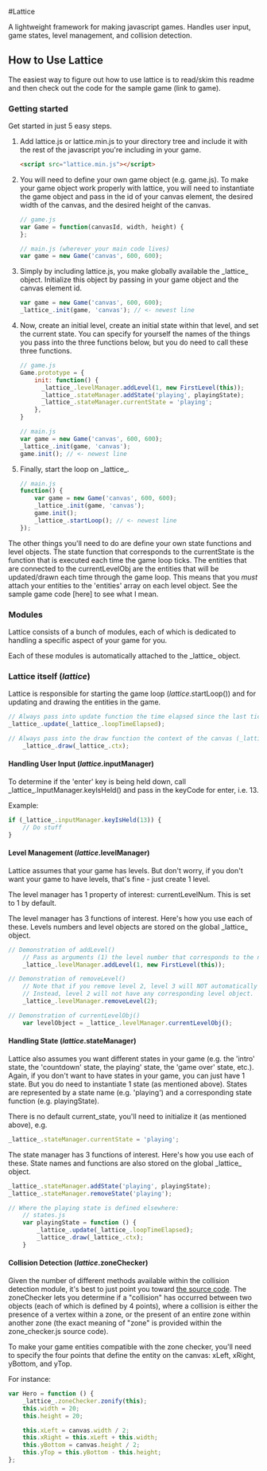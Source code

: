 #Lattice

A lightweight framework for making javascript games. Handles user input, game states, level management, and collision detection.

## How to Use Lattice

The easiest way to figure out how to use lattice is to read/skim this readme and then check out the code for the sample game (link to game).

### Getting started

Get started in just 5 easy steps.

1. Add lattice.js or lattice.min.js to your directory tree and include it with the rest of the javascript you're including in your game.

	```html
	<script src="lattice.min.js"></script>
	```

2. You will need to define your own game object (e.g. game.js). To make your game object work properly with lattice, you will need to instantiate the game object and pass in the id of your canvas element, the desired width of the canvas, and the desired height of the canvas.

	```javascript
	// game.js
	var Game = function(canvasId, width, height) {
	};

	// main.js (wherever your main code lives)
	var game = new Game('canvas', 600, 600);
	```

3. Simply by including lattice.js, you make globally available the \_lattice\_ object. Initialize this object by passing in your game object and the canvas element id.

	```javascript
	var game = new Game('canvas', 600, 600);
	_lattice_.init(game, 'canvas'); // <- newest line
	```

4. Now, create an initial level, create an initial state within that level, and set the current state. You can specify for yourself the names of the things you pass into the three functions below, but you do need to call these three functions.

	```javascript
	// game.js
	Game.prototype = {
	    init: function() {
	      _lattice_.levelManager.addLevel(1, new FirstLevel(this));
	      _lattice_.stateManager.addState('playing', playingState);
	      _lattice_.stateManager.currentState = 'playing';
	    },
	}

	// main.js
	var game = new Game('canvas', 600, 600);
	_lattice_.init(game, 'canvas');
	game.init(); // <- newest line
	```

5. Finally, start the loop on \_lattice\_.

	```javascript
	// main.js
	function() {
		var game = new Game('canvas', 600, 600);
		_lattice_.init(game, 'canvas');
		game.init();
		_lattice_.startLoop(); // <- newest line
	});
	```

The other things you'll need to do are define your own state functions and level objects. The state function that corresponds to the currentState is the function that is executed each time the game loop ticks. The entities that are connected to the currentLevelObj are the entities that will be updated/drawn each time through the game loop. This means that you *must* attach your entities to the 'entities' array on each level object. See the sample game code [here] to see what I mean.

### Modules

Lattice consists of a bunch of modules, each of which is dedicated to handling a specific aspect of your game for you.

Each of these modules is automatically attached to the \_lattice\_ object.

### Lattice itself (_lattice_)

Lattice is responsible for starting the game loop (_lattice_.startLoop()) and for updating and drawing the entities in the game.

```javascript
// Always pass into update function the time elapsed since the last tick of the clock (_lattice_.loopTimeElapsed).
_lattice_.update(_lattice_.loopTimeElapsed);

// Always pass into the draw function the context of the canvas (_lattice_.ctx)
	_lattice_.draw(_lattice_.ctx);
```

#### Handling User Input (_lattice_.inputManager)

To determine if the 'enter' key is being held down, call \_lattice\_.InputManager.keyIsHeld() and pass in the keyCode for enter, i.e. 13.

Example:
```javascript
if (_lattice_.inputManager.keyIsHeld(13)) {
	// Do stuff
}
```
#### Level Management (_lattice_.levelManager)

Lattice assumes that your game has levels. But don't worry, if you don't want your game to have levels, that's fine - just create 1 level.

The level manager has 1 property of interest: currentLevelNum. This is set to 1 by default.

The level manager has 3 functions of interest. Here's how you use each of these. Levels numbers and level objects are stored on the global \_lattice\_ object.

```javascript
// Demonstration of addLevel()
	// Pass as arguments (1) the level number that corresponds to the new level and an instantiation of (2) the level object (which you have created).
	_lattice_.levelManager.addLevel(1, new FirstLevel(this));

// Demonstration of removeLevel()
	// Note that if you remove level 2, level 3 will NOT automatically become level 2.
	// Instead, level 2 will not have any corresponding level object.
	_lattice_.levelManager.removeLevel(2);

// Demonstration of currentLevelObj()
	var levelObject = _lattice_.levelManager.currentLevelObj();
```

#### Handling State (_lattice_.stateManager)

Lattice also assumes you want different states in your game (e.g. the 'intro' state, the 'countdown' state, the playing' state, the 'game over' state, etc.). Again, if you don't want to have states in your game, you can just have 1 state. But you do need to instantiate 1 state (as mentioned above). States are represented by a state name (e.g. 'playing') and a corresponding state function (e.g. playingState).

There is no default current_state, you'll need to initialize it (as mentioned above), e.g.

```javascript
_lattice_.stateManager.currentState = 'playing';
```

The state manager has 3 functions of interest. Here's how you use each of these. State names and functions are also stored on the global \_lattice\_ object.

```javascript
_lattice_.stateManager.addState('playing', playingState);
_lattice_.stateManager.removeState('playing');

// Where the playing state is defined elsewhere:
	// states.js
	var playingState = function () {
		_lattice_.update(_lattice_.loopTimeElapsed);
		_lattice_.draw(_lattice_.ctx);
	}
```

#### Collision Detection (_lattice_.zoneChecker)

Given the number of different methods available within the collision detection module, it's best to just point you toward [the source code](https://github.com/jyli7/lattice/blob/master/src/zone_checker.js). The zoneChecker lets you determine if a "collision" has occurred between two objects (each of which is defined by 4 points), where a collision is either the presence of a vertex within a zone, or the present of an entire zone within another zone (the exact meaning of "zone" is provided within the zone_checker.js source code).

To make your game entities compatible with the zone checker, you'll need to specify the four points that define the entity on the canvas: xLeft, xRight, yBottom, and yTop.

For instance:
```javascript
var Hero = function () {
	_lattice_.zoneChecker.zonify(this);
	this.width = 20;
	this.height = 20;

	this.xLeft = canvas.width / 2;
	this.xRight = this.xLeft + this.width;
	this.yBottom = canvas.height / 2;
	this.yTop = this.yBottom - this.height;	
};
```
